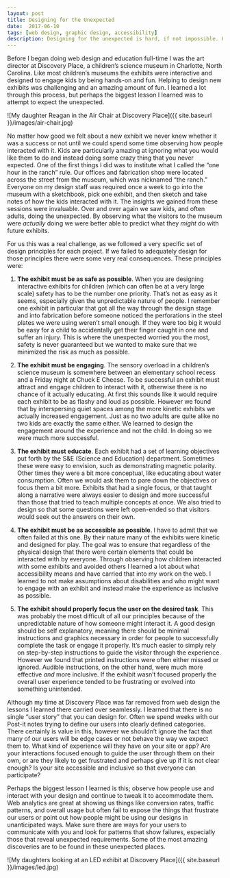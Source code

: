 ```yaml
---
layout: post
title: Designing for the Unexpected
date:  2017-06-10
tags: [web design, graphic design, accessibility]
description: Designing for the unexpected is hard, if not impossible. However we can train ourselves to make the unpredictable nature of people a part of our design process. Here's what I learned while designing for kids.
---
```

Before I began doing web design and education full-time I was the art director at Discovery Place, a children’s science museum in Charlotte, North Carolina. Like most children’s museums the exhibits were interactive and designed to engage kids by being hands-on and fun. Helping to design new exhibits was challenging and an amazing amount of fun. I learned a lot through this process, but perhaps the biggest lesson I learned was to attempt to expect the unexpected.

![My daughter Reagan in the Air Chair at Discovery Place]({{ site.baseurl }}/images/air-chair.jpg)

No matter how good we felt about a new exhibit we never knew whether it was a success or not until we could spend some time observing how people interacted with it. Kids are particularly amazing at ignoring what you would like them to do and instead doing some crazy thing that you never expected. One of the first things I did was to institute what I called the “one hour in the ranch” rule. Our offices and fabrication shop were located across the street from the museum, which was nicknamed “the ranch.” Everyone on my design staff was required once a week to go into the museum with a sketchbook, pick one exhibit, and then sketch and take notes of how the kids interacted with it. The insights we gained from these sessions were invaluable. Over and over again we saw kids, and often adults, doing the unexpected. By observing what the visitors to the museum were *actually* doing we were better able to predict what they *might* do with future exhibits.

For us this was a real challenge, as we followed a very specific set of design principles for each project. If we failed to adequately design for those principles there were some very real consequences. These principles were:

1. **The exhibit must be as safe as possible**. When you are designing interactive exhibits for children (which can often be at a very large scale) safety has to be the number one priority. That’s not as easy as it seems, especially given the unpredictable nature of people. I remember one exhibit in particular that got all the way through the design stage and into fabrication before someone noticed the perforations in the steel plates we were using weren’t small enough. If they were too big it would be easy for a child to accidentally get their finger caught in one and suffer an injury. This is where the unexpected worried you the most, safety is never guaranteed but we wanted to make sure that we minimized the risk as much as possible.

2. **The exhibit must be engaging**. The sensory overload in a children’s science museum is somewhere between an elementary school recess and a Friday night at Chuck E Cheese. To be successful an exhibit must attract and engage children to interact with it, otherwise there is no chance of it actually educating. At first this sounds like it would require each exhibit to be as flashy and loud as possible. However we found that by interspersing quiet spaces among the more kinetic exhibits we actually increased engagement. Just as no two adults are quite alike no two kids are exactly the same either. We learned to design the engagement around the experience and not the child. In doing so we were much more successful.

3. **The exhibit must educate**. Each exhibit had a set of learning objectives put forth by the S&E (Science and Education) department. Sometimes these were easy to envision, such as demonstrating magnetic polarity. Other times they were a bit more conceptual, like educating about water consumption. Often we would ask them to pare down the objectives or focus them a bit more. Exhibits that had a single focus, or that taught along a narrative were always easier to design and more successful than those that tried to teach multiple concepts at once. We also tried to design so that some questions were left open-ended so that visitors would seek out the answers on their own.

4. **The exhibit must be as accessible as possible**. I have to admit that we often failed at this one. By their nature many of the exhibits were kinetic and designed for play. The goal was to ensure that regardless of the physical design that there were certain elements that could be interacted with by everyone. Through observing how children interacted with some exhibits and avoided others I learned a lot about what accessibility means and have carried that into my work on the web. I learned to not make assumptions about disabilities and who might want to engage with an exhibit and instead make the experience as inclusive as possible.

5. **The exhibit should properly focus the user on the desired task**. This was probably the most difficult of all our principles because of the unpredictable nature of how someone might interact it. A good design should be self explanatory, meaning there should be minimal instructions and graphics necessary in order for people to successfully complete the task or engage it properly. It’s much easier to simply rely on step-by-step instructions to guide the visitor through the experience. However we found that printed instructions were often either missed or ignored. Audible instructions, on the other hand, were much more effective *and* more inclusive. If the exhibit wasn’t focused properly the overall user experience tended to be frustrating or evolved into something unintended.

Although my time at Discovery Place was far removed from web design the lessons I learned there carried over seamlessly. I learned that there is no single “user story” that you can design for. Often we spend weeks with our Post-it notes trying to define our users into clearly defined categories. There certainly is value in this, however we shouldn’t ignore the fact that many of our users will be edge cases or not behave the way we expect them to. What kind of experience will they have on your site or app? Are your interactions focused enough to guide the user through them on their own, or are they likely to get frustrated and perhaps give up if it is not clear enough? Is your site accessible and inclusive so that everyone can participate?

Perhaps the biggest lesson I learned is this; observe how people use and interact with your design and continue to tweak it to accommodate them. Web analytics are great at showing us things like conversion rates, traffic patterns, and overall usage but often fail to expose the things that frustrate our users or point out how people might be using our designs in unanticipated ways. Make sure there are ways for your users to communicate with you and look for patterns that show failures, especially those that reveal unexpected requirements. Some of the most amazing discoveries are to be found in these unexpected places.

![My daughters looking at an LED exhibit at Discovery Place]({{ site.baseurl }}/images/led.jpg)